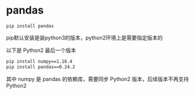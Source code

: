 # pandas

```
pip install pandas
```

pip默认安装是装python3的版本，python2环境上是需要指定版本的

以下是 Python2 最后一个版本
```bash
pip install numpy==1.16.4
pip install pandas==0.24.2
```
其中 numpy 是 pandas 的依赖库，需要同步 Python2 版本，后续版本不再支持 Python2
